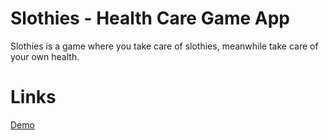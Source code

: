 # Slothies - Health Care Game App
Slothies is a game where you take care of slothies, meanwhile take care of your own health.

# Links
[Demo](https://drive.google.com/file/d/1ZZJLCQt5-i3bvtpX_zY473pIOP9VxpEC/view?usp=sharing)    



